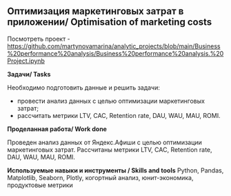 ## Оптимизация маркетинговых затрат в приложении/ Optimisation of marketing costs 
Посмотреть проект - https://github.com/martynovamarina/analytic_projects/blob/main/Business%20performance%20analysis/Business%20performance%20analysis.%20Project.ipynb

**Задачи/ Tasks**

Необходимо подготовить данные и решить задачи:

- провести анализ данных с целью оптимизации маркетинговых затрат;
- рассчитать метрики LTV, CAC, Retention rate, DAU, WAU, MAU, ROMI.

**Проделанная работа/ Work done**

Проведен анализ данных от Яндекс.Афиши с целью оптимизации маркетинговых затрат. Рассчитаны метрики LTV, CAC, Retention rate, DAU, WAU, MAU, ROMI.

**Используемые навыки и инструменты / Skills and tools**
Python, Pandas, Matplotlib, Seaborn, Plotly, когортный анализ, юнит-экономика, продуктовые метрики


